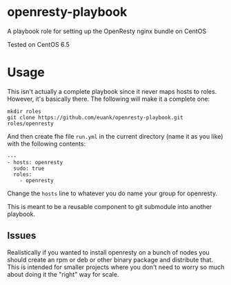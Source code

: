 openresty-playbook
==================

A playbook role for setting up the OpenResty nginx bundle on CentOS

Tested on CentOS 6.5

Usage
=====

This isn't actually a complete playbook since it never maps hosts to roles.
However, it's basically there. The following will make it a complete one:

```
mkdir roles
git clone https://github.com/euank/openresty-playbook.git roles/openresty
```

And then create fhe file `run.yml` in the current directory (name it as you
like) with the following contents:

```
---
- hosts: openresty
  sudo: true
  roles:
    - openresty
```

Change the `hosts` line to whatever you do name your group for openresty.

This is meant to be a reusable component to git submodule into another playbook.

Issues
------

Realistically if you wanted to install openresty on a bunch of nodes you should
create an rpm or deb or other binary package and distribute that. This is
intended for smaller projects where you don't need to worry so much about doing
it the "right" way for scale.

